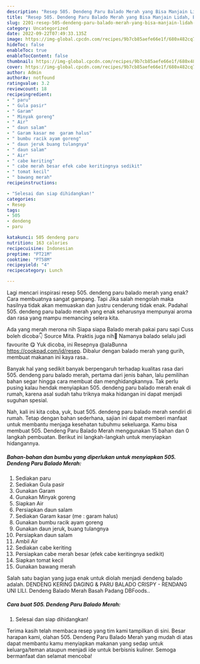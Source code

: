 ```yaml
---
description: "Resep 505. Dendeng Paru Balado Merah yang Bisa Manjain Lidah, Buat Buka Puasa Lezat"
title: "Resep 505. Dendeng Paru Balado Merah yang Bisa Manjain Lidah, Buat Buka Puasa Lezat"
slug: 2201-resep-505-dendeng-paru-balado-merah-yang-bisa-manjain-lidah-buat-buka-puasa-lezat
category: Uncategorized
date: 2022-09-22T07:49:33.135Z
image: https://img-global.cpcdn.com/recipes/9b7cb85aefe66e1f/680x482cq70/505-dendeng-paru-balado-merah-foto-resep-utama.jpg
hideToc: false
enableToc: true
enableTocContent: false
thumbnail: https://img-global.cpcdn.com/recipes/9b7cb85aefe66e1f/680x482cq70/505-dendeng-paru-balado-merah-foto-resep-utama.jpg
cover: https://img-global.cpcdn.com/recipes/9b7cb85aefe66e1f/680x482cq70/505-dendeng-paru-balado-merah-foto-resep-utama.jpg
author: Admin
authorAv: notfound
ratingvalue: 3.2
reviewcount: 18
recipeingredient:
- " paru"
- " Gula pasir"
- " Garam"
- " Minyak goreng"
- " Air"
- " daun salam"
- " Garam kasar me  garam halus"
- " bumbu racik ayam goreng"
- " daun jeruk buang tulangnya"
- " daun salam"
- " Air"
- " cabe keriting"
- " cabe merah besar efek cabe keritingnya sedikit"
- " tomat kecil"
- " bawang merah"
recipeinstructions:

- "Selesai dan siap dihidangkan!"
categories:
- Resep
tags:
- 505
- dendeng
- paru

katakunci: 505 dendeng paru 
nutrition: 163 calories
recipecuisine: Indonesian
preptime: "PT21M"
cooktime: "PT58M"
recipeyield: "4"
recipecategory: Lunch

---
```



Lagi mencari inspirasi resep 505. dendeng paru balado merah yang enak? Cara membuatnya sangat gampang. Tapi Jika salah mengolah maka hasilnya tidak akan memuaskan dan justru cenderung tidak enak. Padahal 505. dendeng paru balado merah yang enak seharusnya mempunyai aroma dan rasa yang mampu memancing selera kita.


Ada yang merah merona nih Siapa siapa Balado merah pakai paru sapi Cuss boleh dicoba👇 Source Mita. Praktis juga nih🥰 Namanya balado selalu jadi favourite 😋 Yuk dicoba, ini Resepnya @alaBunna https://cookpad.com/id/resep. Dibalur dengan balado merah yang gurih, membuat makanan ini kaya rasa..

Banyak hal yang sedikit banyak berpengaruh terhadap kualitas rasa dari 505. dendeng paru balado merah, pertama dari jenis bahan, lalu pemilihan bahan segar hingga cara membuat dan menghidangkannya. Tak perlu pusing kalau hendak menyiapkan 505. dendeng paru balado merah enak di rumah, karena asal sudah tahu triknya maka hidangan ini dapat menjadi suguhan spesial.


Nah, kali ini kita coba, yuk, buat 505. dendeng paru balado merah sendiri di rumah. Tetap dengan bahan sederhana, sajian ini dapat memberi manfaat untuk membantu menjaga kesehatan tubuhmu sekeluarga. Kamu bisa membuat 505. Dendeng Paru Balado Merah menggunakan 15 bahan dan 0 langkah pembuatan. Berikut ini langkah-langkah untuk menyiapkan hidangannya.

<!--inarticleads1-->

##### Bahan-bahan dan bumbu yang diperlukan untuk menyiapkan 505. Dendeng Paru Balado Merah:

1. Sediakan  paru
1. Sediakan  Gula pasir
1. Gunakan  Garam
1. Gunakan  Minyak goreng
1. Siapkan  Air
1. Persiapkan  daun salam
1. Sediakan  Garam kasar (me : garam halus)
1. Gunakan  bumbu racik ayam goreng
1. Gunakan  daun jeruk, buang tulangnya
1. Persiapkan  daun salam
1. Ambil  Air
1. Sediakan  cabe keriting
1. Persiapkan  cabe merah besar (efek cabe keritingnya sedikit)
1. Siapkan  tomat kecil
1. Gunakan  bawang merah


Salah satu bagian yang juga enak untuk diolah menjadi dendeng balado adalah. DENDENG KERING DAGING &amp; PARU BALADO CRISPY - RENDANG UNI LILI. Dendeng Balado Merah Basah Padang DBFoods.. 

<!--inarticleads2-->

##### Cara buat 505. Dendeng Paru Balado Merah:


1. Selesai dan siap dihidangkan!



Terima kasih telah membaca resep yang tim kami tampilkan di sini. Besar harapan kami, olahan 505. Dendeng Paru Balado Merah yang mudah di atas dapat membantu kamu menyiapkan makanan yang sedap untuk keluarga/teman ataupun menjadi ide untuk berbisnis kuliner. Semoga bermanfaat dan selamat mencoba!
